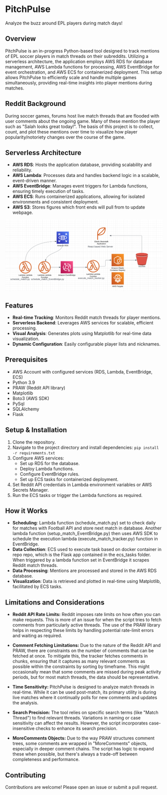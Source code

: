 # PitchPulse

Analyze the buzz around EPL players during match days!

## Overview

PitchPulse is an in-progress Python-based tool designed to track mentions of EPL soccer players in match threads on their subreddits. Utilizing a serverless architecture, the application employs AWS RDS for database management, AWS Lambda functions for processing, AWS EventBridge for event orchestration, and AWS ECS for containerized deployment. This setup allows PitchPulse to efficiently scale and handle multiple games simultaneously, providing real-time insights into player mentions during matches.

## Reddit Background
During soccer games, forums host live match threads that are flooded with user comments about the ongoing game. Many of these mention the player such as "Salah looks great today!". The basis of this project is to collect, count, and plot these mentions over time to visualize how player popularity/notoriety changes over the course of the game. 

## Serverless Architecture

- **AWS RDS**: Hosts the application database, providing scalability and reliability.
- **AWS Lambda**: Processes data and handles backend logic in a scalable, event-driven manner.
- **AWS EventBridge**: Manages event triggers for Lambda functions, ensuring timely execution of tasks.
- **AWS ECS**: Runs containerized applications, allowing for isolated environments and consistent deployment.
- **AWS S3**: Stores figures which front ends will pull from to update webpage.

![Flowchart](./flowchart.png)


## Features

- **Real-time Tracking**: Monitors Reddit match threads for player mentions.
- **Serverless Backend**: Leverages AWS services for scalable, efficient processing.
- **Visual Analysis**: Generates plots using Matplotlib for real-time data visualization.
- **Dynamic Configuration**: Easily configurable player lists and nicknames.

## Prerequisites

- AWS Account with configured services (RDS, Lambda, EventBridge, ECS)
- Python 3.9
- PRAW (Reddit API library)
- Matplotlib
- Boto3 (AWS SDK)
- PySql
- SQLAlchemy
- Flask

## Setup & Installation

1. Clone the repository.
2. Navigate to the project directory and install dependencies: `pip install -r requirements.txt`
3. Configure AWS services:
   - Set up RDS for the database.
   - Deploy Lambda functions.
   - Configure EventBridge rules.
   - Set up ECS tasks for containerized deployment.
4. Set Reddit API credentials in Lambda environment variables or AWS Secrets Manager.
5. Run the ECS tasks or trigger the Lambda functions as required.

## How it Works
- **Scheduling**: Lambda function (schedule_match.py) set to check daily for matches with Football API and store next match in database. Another lambda function (setup_match_EventBridge.py) then uses AWS SDK to schedule the execution lambda (execute_match_tracker.py) function in EventBridge.
- **Data Collection**: ECS used to execute task based on docker container in repo repo, which is the Flask app contained in the ecs_tasks folder. When triggered by a lambda function set in EventBridge it scrapes Reddit match threads.
- **Data Processing**: Mentions are processed and stored in the AWS RDS database.
- **Visualization**: Data is retrieved and plotted in real-time using Matplotlib, facilitated by ECS tasks.

## Limitations and Considerations

- **Reddit API Rate Limits:** Reddit imposes rate limits on how often you can make requests. This is more of an issue for when the script tries to fetch comments from particularly active threads. The use of the PRAW library helps in respecting these limits by handling potential rate-limit errors and waiting as required.

- **Comment Fetching Limitations:** Due to the nature of the Reddit API and PRAW, there are constraints on the number of comments that can be fetched at once. To mitigate this, the tracker fetches comments in chunks, ensuring that it captures as many relevant comments as possible within the constraints by sorting by timeframe. This might occasionally mean that some comments are missed during peak activity periods, but for most match threads, the data should be representative.

- **Time Sensitivity:** PitchPulse is designed to analyze match threads in real-time. While it can be used post-match, its primary utility is during live matches where it continually polls for new comments and updates the analysis.

- **Search Precision:** The tool relies on specific search terms (like "Match Thread") to find relevant threads. Variations in naming or case sensitivity can affect the results. However, the script incorporates case-insensitive checks to enhance its search precision.

- **MoreComments Objects:** Due to the way PRAW structures comment trees, some comments are wrapped in "MoreComments" objects, especially in deeper comment chains. The script has logic to expand these when possible, but there's always a trade-off between completeness and performance.

## Contributing

Contributions are welcome! Please open an issue or submit a pull request.


